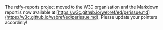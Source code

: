 The reffy-reports project moved to the W3C organization and the Markdown report is now available at [https://w3c.github.io/webref/ed/perissue.md](https://w3c.github.io/webref/ed/perissue.md). Please update your pointers accordinly!